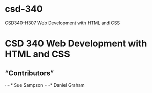 # csd-340
CSD340-H307 Web Development with HTML and CSS

# CSD 340 Web Development with HTML and CSS
## “Contributors”
⋅⋅⋅⋅* Sue Sampson
⋅⋅⋅⋅* Daniel Graham
